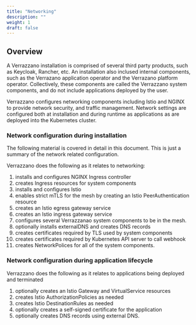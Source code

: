 ```yaml
---
title: "Networking"
description: ""
weight: 1
draft: false
---
```


## Overview

A Verrazzano installation is comprised of several third party products, such as Keycloak, 
Rancher, etc.  An installation also inclused internal components, such as the 
Verrazano application operator and the Verrazano platform operator.  Collectively, 
these components are called the Verrazzano system components, and do not include 
applications deployed by the user.
 
Verrazzano configures networking components including Istio and NGINX to provide network security, 
and traffic management.  Network settings are configured both at installation and during 
runtime as applications as are deployed into the Kubernetes cluster.

### Network configuration during installation
The following material is covered in detail in this document.
This is just a summary of the network related configuration.

Verrazzano does the following as it relates to networking:

1. installs and configures NGINX Ingress controller
1. creates Ingress resources for system components
1. installs and configures Istio
1. enables strict mTLS for the mesh by creating an Istio PeerAuthentication resource
1. creates an Istio egress gateway service
1. creates an Istio ingress gateway service
1. configures several Verrazzanao system components to be in the mesh.  
1. optionally installs externalDNS and creates DNS records
1. creates certificates required by TLS used by system components
1. creates certificates required by Kubernetes API server to call webhook
1. creates NetworkPolices for all of the system components.

### Network configuration during application lifecycle
Verrazzano does the following as it relates to applications being deployed and terminated
1. optionally creates an Istio Gateway and VirtualService resources
1. creates Istio AuthorizationPolicies as needed
1. creates Istio DestinationRules as needed
1. optionally creates a self-signed certificate for the application
1. optionally creates DNS records using external DNS.
